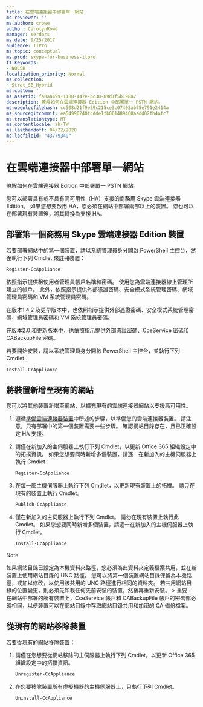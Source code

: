 ```yaml
---
title: 在雲端連接器中部署單一網站
ms.reviewer: ''
ms.author: crowe
author: CarolynRowe
manager: serdars
ms.date: 9/25/2017
audience: ITPro
ms.topic: conceptual
ms.prod: skype-for-business-itpro
f1.keywords:
- NOCSH
localization_priority: Normal
ms.collection:
- Strat_SB_Hybrid
ms.custom: ''
ms.assetid: fa8aa499-1188-447e-bc30-89d1f5b198a7
description: 瞭解如何在雲端連接器 Edition 中部署單一 PSTN 網站。
ms.openlocfilehash: cc508d21f9e39c215ce3c07403ab75e791e2414a
ms.sourcegitcommit: ea54990240fcdde1fb061489468aadd02fb4afc7
ms.translationtype: MT
ms.contentlocale: zh-TW
ms.lasthandoff: 04/22/2020
ms.locfileid: "43779349"
---
```

# <a name="deploy-a-single-site-in-cloud-connector"></a>在雲端連接器中部署單一網站
 
瞭解如何在雲端連接器 Edition 中部署單一 PSTN 網站。
  
您可以部署具有或不具有高可用性（HA）支援的商務用 Skype 雲端連接器 Edition。 如果您想要啟用 HA，您必須在網站中部署兩部以上的裝置。 您也可以在部署現有裝置後，將其轉換為支援 HA。
  
## <a name="deploy-the-first-skype-for-business-cloud-connector-edition-appliance"></a>部署第一個商務用 Skype 雲端連接器 Edition 裝置

若要部署網站中的第一個裝置，請以系統管理員身分開啟 PowerShell 主控台，然後執行下列 Cmdlet 來註冊裝置：
  
```powershell
Register-CcAppliance
```

依照指示提供租使用者管理員帳戶名稱和密碼。 使用您為雲端連接器線上管理所建立的帳戶。 此外，依照指示提供外部憑證密碼、安全模式系統管理密碼、網域管理員密碼和 VM 系統管理員密碼。 
  
在版本1.4.2 及更早版本中，也依照指示提供外部憑證密碼、安全模式系統管理密碼、網域管理員密碼和 VM 系統管理員密碼。 
  
在版本2.0 和更新版本中，也依照指示提供外部憑證密碼、CceService 密碼和 CABackupFile 密碼。
  
若要開始安裝，請以系統管理員身分開啟 PowerShell 主控台，並執行下列 Cmdlet：
  
```powershell
Install-CcAppliance
```

## <a name="add-an-appliance-to-an-existing-site"></a>將裝置新增至現有的網站

您可以將其他裝置新增至網站，以擴充現有的雲端連接器網站以支援高可用性。 
  
1. 遵循[準備雲端連接器裝置](prepare-your-cloud-connector-appliance.md)中所述的步驟，以準備您的雲端連接器裝置。 請注意，只有部署中的第一個裝置需要一些步驟。 確認網站目錄存在，且已正確設定 HA 支援。
    
2. 請僅在新加入的主伺服器上執行下列 Cmdlet，以更新 Office 365 組織設定中的拓撲資訊。 如果您想要同時新增多個裝置，請逐一在新加入的主機伺服器上執行 Cmdlet：
    
   ```powershell
   Register-CcAppliance
   ```

3. 在每一部主機伺服器上執行下列 Cmdlet，以更新現有裝置上的拓撲。 請只在現有的裝置上執行 Cmdlet。
    
   ```powershell
   Publish-CcAppliance
   ```

4. 僅在新加入的主伺服器上執行下列 Cmdlet。 請勿在現有裝置上執行此 Cmdlet。 如果您想要同時新增多個裝置，請逐一在新加入的主機伺服器上執行 Cmdlet。
    
   ```powershell
   Install-CcAppliance
   ```

> [!NOTE]
> 如果網站目錄已設定為本機資料夾路徑，您必須為此資料夾定義檔案共用，並在新裝置上使用網站目錄的 UNC 路徑。 您可以將第一個裝置網站目錄保留為本機路徑，或加以修改，以使用該共用的 UNC 路徑進行相同的資料夾。 若共用網站目錄的位置變更，則必須先卸載任何先前安裝的裝置，然後再重新安裝。 > 重要：在網站中部署的所有裝置上，CceService 帳戶和 CABackupFile 帳戶的密碼都必須相同，以便裝置可以在網站目錄中存取網站目錄共用和加密的 CA 備份檔案。 
  
## <a name="remove-an-appliance-from-an-existing-site"></a>從現有的網站移除裝置

若要從現有的網站移除裝置：
  
1. 請僅在您想要從網站移除的主伺服器上執行下列 Cmdlet，以更新 Office 365 組織設定中的拓撲資訊。
    
   ```powershell
   Unregister-CcAppliance
   ```

2. 在您要移除裝置所有虛擬機器的主機伺服器上，只執行下列 Cmdlet。
    
   ```powershell
   Uninstall-CcAppliance
   ```


